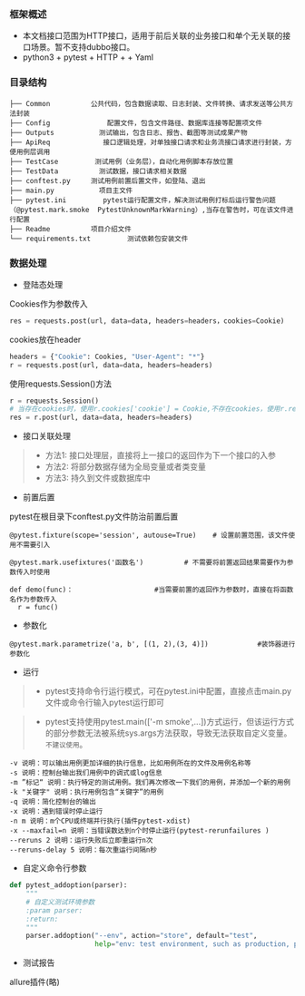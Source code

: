 ### 框架概述
+ 本文档接口范围为HTTP接口，适用于前后关联的业务接口和单个无关联的接口场景。暂不支持dubbo接口。
+ python3 + pytest + HTTP +  + Yaml

### 目录结构
```
├── Common          公共代码，包含数据读取、日志封装、文件转换、请求发送等公共方法封装
├── Config              配置文件，包含文件路径、数据库连接等配置项文件
├── Outputs           测试输出，包含日志、报告、截图等测试成果产物
├── ApiReq             接口逻辑处理，对单独接口请求和业务流接口请求进行封装，方便用例层调用
├── TestCase         测试用例（业务层），自动化用例脚本存放位置
├── TestData          测试数据，接口请求相关数据
├── conftest.py     测试用例前置后置文件，如登陆、退出
├── main.py           项目主文件
├── pytest.ini         pytest运行配置文件，解决测试用例打标后运行警告问题（@pytest.mark.smoke  PytestUnknownMarkWarning）,当存在警告时，可在该文件进行配置
├── Readme          项目介绍文件
└── requirements.txt         测试依赖包安装文件
```
### 数据处理
+ 登陆态处理

Cookies作为参数传入
```python
res = requests.post(url, data=data, headers=headers，cookies=Cookie)
```
cookies放在header
```python
headers = {"Cookie": Cookies, "User-Agent": "*"} 
r = requests.post(url, data=data, headers=headers)
```
使用requests.Session()方法
```python 
r = requests.Session()
# 当存在cookies时，使用r.cookies['cookie'] = Cookie,不存在cookies，使用r.request直接去登陆，登陆成功后登陆态信息即保存在r中。
res = r.post(url, data=data, headers=headers)
```
+ 接口关联处理

>+ 方法1: 接口处理层，直接将上一接口的返回作为下一个接口的入参
>+ 方法2: 将部分数据存储为全局变量或者类变量
>+ 方法3: 持久到文件或数据库中

+ 前置后置

pytest在根目录下conftest.py文件防治前置后置
```
@pytest.fixture(scope='session', autouse=True)    # 设置前置范围，该文件使用不需要引入

@pytest.mark.usefixtures('函数名')          # 不需要将前置返回结果需要作为参数传入时使用

def demo(func)：                    #当需要前置的返回作为参数时，直接在将函数名作为参数传入  
  r = func()
```
+ 参数化
```
@pytest.mark.parametrize('a, b', [(1, 2),(3, 4)])            #装饰器进行参数化

```
+ 运行

>+ pytest支持命令行运行模式，可在pytest.ini中配置，直接点击main.py文件或命令行输入pytest运行即可

>+ pytest支持使用pytest.main(['-m smoke',...])方式运行，但该运行方式的部分参数无法被系统sys.args方法获取，导致无法获取自定义变量。`不建议使用`。
```
-v 说明：可以输出用例更加详细的执行信息，比如用例所在的文件及用例名称等
-s 说明：控制台输出我们用例中的调式或log信息
-m ”标记“ 说明：执行特定的测试用例。我们再次修改一下我们的用例，并添加一个新的用例
-k "关键字" 说明：执行用例包含“关键字”的用例
-q 说明：简化控制台的输出
-x 说明：遇到错误时停止运行
-n m 说明：m个CPU或终端并行执行(插件pytest-xdist)
-x --maxfail=n 说明：当错误数达到n个时停止运行(pytest-rerunfailures )
--reruns 2 说明：运行失败后立即重运行n次
--reruns-delay 5 说明：每次重运行间隔n秒
```


+ 自定义命令行参数

```python
def pytest_addoption(parser):
    """
    # 自定义测试环境参数
    :param parser:
    :return:
    """
    parser.addoption("--env", action="store", default="test",
                     help="env: test environment, such as production, prerelease, test. Detail refer to env.py")

```

+ 测试报告

allure插件(略)






